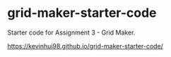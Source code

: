# grid-maker-starter-code
Starter code for Assignment 3 - Grid Maker.

https://kevinhui98.github.io/grid-maker-starter-code/
